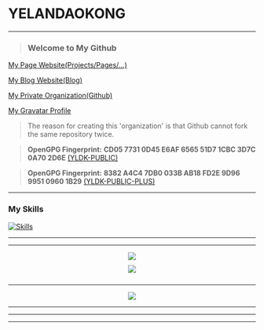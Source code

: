 # YELANDAOKONG
---

<!--<div align="center">-->

  > ### Welcome to My Github

  [My Page Website(Projects/Pages/...)](https://page.dkos.xyz/)

  [My Blog Website(Blog)](https://blog.dkos.xyz/)

  [My Private Organization(Github)](https://github.com/YELANDAOKONG-ORGANIZATION/)

  [My Gravatar Profile](https://gravatar.com/yelandaokong)

  > The reason for creating this 'organization' is that Github cannot fork the same repository twice.

  > **OpenGPG Fingerprint:** **CD05 7731 0D45 E6AF 6565 51D7 1CBC 3D7C 0A70 2D6E** [(YLDK-PUBLIC)](https://raw.githubusercontent.com/YELANDAOKONG/YELANDAOKONG/main/files/YLDK-PUBLIC.asc)

  > **OpenGPG Fingerprint:** **8382 A4C4 7DB0 033B AB18 FD2E 9D96 9951 0960 1B29** [(YLDK-PUBLIC-PLUS)](https://raw.githubusercontent.com/YELANDAOKONG/YELANDAOKONG/main/files/YLDK-PUBLIC-PLUS.asc)

  <!--https://gitee.com/YELANDAOKONG/-->
  
<!--</div>-->

---

### My Skills

[![Skills](https://skillicons.dev/icons?i=cs,java,kotlin,nodejs,python,rust,cpp,js,ts,html,css,bootstrap,git,docker,linux,windows,vim,kubernetes,blender,godot,fastapi,flask,md,mysql,dotnet)](https://skillicons.dev)

<!--
> ### Main Programming Language Skills
> [![Skills](https://skillicons.dev/icons?i=cs,java,python,rust)](https://skillicons.dev)
-->

---

<!-- ![Snake](https://raw.githubusercontent.com/YELANDAOKONG/YELANDAOKONG/main/assets/github-contribution-grid-snake.svg) -->

---

<!-- <div align="center">
  <div style="display: flex; flex-wrap: wrap; justify-content: center;">
    <img src="https://github-readme-stats.vercel.app/api?username=YELANDAOKONG" style="width: 45%; margin: 10px;"/>
    <img src="https://github-readme-stats.vercel.app/api/top-langs/?username=YELANDAOKONG" style="width: 45%; margin: 10px;"/>
  </div>
</div>-->

<div align="center">
  <img src="https://github-readme-stats.vercel.app/api?username=YELANDAOKONG&show_icons=true&theme=dark" style="tokyonight: 10px;"/>
</div>

<!--
<div align="center">
  <img align="center" src="https://github-readme-stats.vercel.app/api?username=YELANDAOKONG&count_private=true&show_icons=true&theme=tokyonight" style="margin: 10px;"/>
</div>
-->

<div align="center">
  <img align="center" src="https://github-readme-stats.vercel.app/api/top-langs/?username=YELANDAOKONG&theme=tokyonight" style="margin: 10px;"/>
</div>


---

<div align="center">
  <img src="https://github-readme-activity-graph.vercel.app/graph?username=YELANDAOKONG&theme=react-dark&bg_color=20232a&hide_border=true&theme=tokyonight" />
</div>

---

<div align="center">
  <!-- <img src="http://github-readme-streak-stats.herokuapp.com?user=YELANDAOKONG&border_radius=8&date_format=%5BY.%5Dn.j" /> -->
</div>

---

<div align="center">
  <!-- <img src="https://metrics.lecoq.io/YELANDAOKONG?template=classic&config.timezone=Asia%2FShanghai" /> -->
  <!-- <img src="https://metrics.lecoq.io/YELANDAOKONG?template=classic&calendar=1&lines=1&languages=1&isocalendar=1&base=header%2C%20activity%2C%20community%2C%20repositories%2C%20metadata&base.indepth=false&base.hireable=false&base.skip=false&isocalendar=false&isocalendar.duration=full-year&languages=false&languages.limit=12&languages.threshold=0%25&languages.other=false&languages.colors=github&languages.sections=most-used&languages.indepth=false&languages.analysis.timeout=15&languages.analysis.timeout.repositories=7.5&languages.categories=markup%2C%20programming&languages.recent.categories=markup%2C%20programming&languages.recent.load=300&languages.recent.days=14&lines=false&lines.sections=base&lines.repositories.limit=4&lines.history.limit=1&calendar=false&calendar.limit=1&config.timezone=Asia%2FHong_Kong" />  -->
</div>

---

